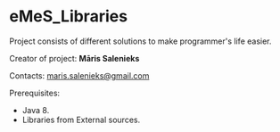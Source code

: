 # eMeS_Libraries
Project consists of different solutions to make programmer's life easier.

Creator of project: **Māris Salenieks**

Contacts: maris.salenieks@gmail.com

Prerequisites:
* Java 8.
* Libraries from External sources.